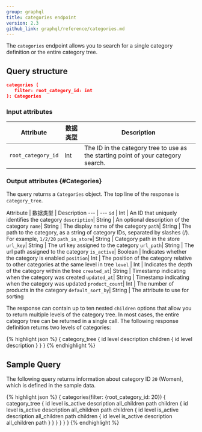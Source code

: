 ```yaml
---
group: graphql
title: categories endpoint
version: 2.3
github_link: graphql/reference/categories.md
---
```


The `categories` endpoint allows you to search for a single category definition or the entire category tree.

## Query structure

``` json
categories (
   filter: root_category_id: int
): Categories
```

### Input attributes

Attribute | 数据类型 | Description
--- | --- | ---
`root_category_id` | Int | The ID in the category tree to use as the starting point of your category search.

### Output attributes {#Categories}

The query returns a `Categories` object. The top line of the response is `category_tree`.

Attribute | 数据类型 | Description
--- | ---
`id` | Int | An ID that uniquely identifies the category
`description`| String | An optional description of the category
`name`| String | The display name of the category
`path`| String | The path to the category, as a string of category IDs, separated by slashes (/). For example, `1/2/20`
`path_in_store`| String | Category path in the store
`url_key`| String | The url key assigned to the category
`url_path`| String | The url path assigned to the category
`is_active`| Boolean | Indicates whether the category is enabled
`position`| Int | The position of the category relative to other categories at the same level in tree
`level` | Int | Indicates the depth of the category within the tree
`created_at`| String | Timestamp indicating when the category was created
`updated_at`| String | Timestamp indicating when the category was updated
`product_count`| Int | The number of products in the category
`default_sort_by`| String | The attribute to use for sorting


The response can contain up to ten nested `children` options that allow you to return multiple levels of the category tree. In most cases, the entire category tree can be returned in a single call. The following response definition returns two levels of categories:

{% highlight json %}
{
  category_tree {
    id
    level
    description
    children {
      id
      level
      description
    }
  }
}
{% endhighlight %}

## Sample Query

The following query returns information about category ID `20` (Women), which is defined in the sample data.

{% highlight json %}
{
  categories(filter: {root_category_id: 20}) {
    category_tree {
      id
      level
      is_active
      description
      all_children
      path
      children {
        id
        level
        is_active
        description
        all_children
        path
        children {
          id
          level
          is_active
          description
          all_children
          path
          children {
            id
            level
            is_active
            description
            all_children
            path
          }
        }
      }
    }
  }
}
{% endhighlight %}
